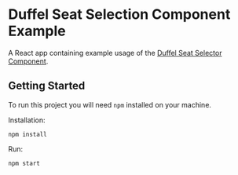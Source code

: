 # Duffel Seat Selection Component Example

A React app containing example usage of the [Duffel Seat Selector Component](https://www.npmjs.com/package/@duffel/components).

## Getting Started

To run this project you will need `npm` installed on your machine.

Installation:

```npm install```

Run:

```npm start```